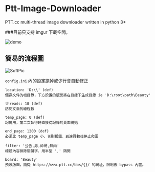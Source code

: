 # Ptt-Image-Downloader
PTT.cc multi-thread image downloader written in python 3+

###目前只支持 imgur 下載空間。

![demo](https://user-images.githubusercontent.com/1501022/42469354-0599bb8e-83ea-11e8-93f0-482455e60cda.png)

## 簡易的流程圖
![SoftPic](https://user-images.githubusercontent.com/1501022/42471919-14733844-83f2-11e8-9074-1e7349eb9586.png)

`config.ini` 內的設定跑掉或少行會自動修正  
```
location: 'D:\\' (def) 
儲存文件的根目錄，下方設置的版面將在目錄下生成目錄 ie 'D:\root\path\Beauty'  

threads: 10 (def) 
訪問文章的線程數  

temp_page: 0 (def)
記憶用，第二次執行時直接從記錄的頁面開始  

end_page: 1200 (def)
必須比 temp_page 小，否則報錯，到達頁數後停止爬圖 

filter: '公告,男,帥哥,鮮肉' 
標題內容排除關鍵字，用半型 ',' 隔開

board: 'Beauty' 
預設版面，順從 https://www.ptt.cc/bbs/{}/ 的網址，限制級 bypass 內置。
```
